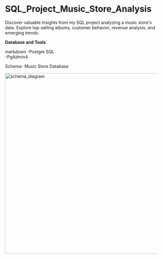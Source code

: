 # SQL_Project_Music_Store_Analysis
Discover valuable insights from my SQL project analyzing a music store's data. Explore top-selling albums, customer behavior, revenue analysis, and emerging trends. 

__Database and Tools__

markdown
-Postgre SQL <br>
-PgAdmin4

Schema- Music Store Database

<img width="594" alt="schema_diagram" src="https://github.com/prashantjha1607/SQL_Project_Music_Store_Analysis/assets/51741832/ba1f0b6b-0a57-4645-b3ef-8c19462a5746">
